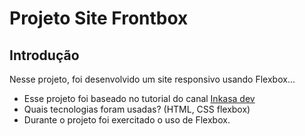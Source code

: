 # Projeto Site Frontbox

## Introdução

Nesse projeto, foi desenvolvido um site responsivo usando Flexbox...

* Esse projeto foi baseado no tutorial do canal [Inkasa dev](https://github.com/inkasadev/frontbox-starter-files)
* Quais tecnologias foram usadas?
  (HTML, CSS flexbox)
* Durante o projeto foi exercitado o uso de Flexbox.
  